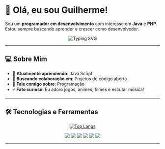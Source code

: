 # 👋 Olá, eu sou Guilherme!

Sou um **programador em desenvolvimento** com interesse em **Java** e **PHP**. Estou sempre buscando aprender e crescer como desenvolvedor.

<p align="center">
  <img src="https://readme-typing-svg.herokuapp.com?color=36BCF7&size=24&center=true&vCenter=true&width=500&lines=Programador+em+Desenvolvimento;Amante+de+Tecnologia;Sempre+aprendendo+coisas+novas!" alt="Typing SVG" />
</p>

---

## 💻 Sobre Mim

- 🌱 **Atualmente aprendendo**: Java Script  
- 👯 **Buscando colaboração em**: Projetos de código aberto  
- 💬 **Fale comigo sobre**: Programação 
- ⚡ **Fato curioso**: Eu adoro jogos, animes, filmes e escutar música!

---

## 🛠️ Tecnologias e Ferramentas

<p align="center">
  <a href="https://github.com/GFerreira05/github-readme-stats">
    <img src="https://github-readme-stats.vercel.app/api/top-langs/?username=GFerreira05&layout=pie&theme=synthwave" alt="Top Langs" />
  </a>
</p>

<p align="center">
  <img src="https://img.shields.io/badge/Java-007396?style=flat&logo=java&logoColor=white" />
  <img src="https://img.shields.io/badge/HTML5-E34F26?style=flat&logo=html5&logoColor=white" />
  <img src="https://img.shields.io/badge/CSS3-1572B6?style=flat&logo=css3&logoColor=white" />
  <img src="https://img.shields.io/badge/JavaScript-F7DF1E?style=flat&logo=javascript&logoColor=black" />
  <img src="https://img.shields.io/badge/PHP-777BB4?style=flat&logo=php&logoColor=white" />
  <img src="https://img.shields.io/badge/Laravel-FF2D20?style=flat&logo=laravel&logoColor=white" />
</p>

---
